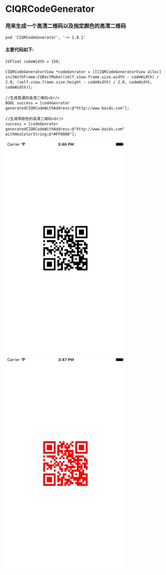 # CIQRCodeGenerator

### 用来生成一个高清二维码以及指定颜色的高清二维码<br/>
```
pod 'CIQRCodeGenerator', '~> 1.0.1'
```

#### 主要代码如下:
  ```
  CGFloat codeWidth = 150;
    
  CIQRCodeGeneratorView *codeGenrator = [[CIQRCodeGeneratorView alloc] initWithFrame:CGRectMake((self.view.frame.size.width - codeWidth) / 2.0, (self.view.frame.size.height - codeWidth) / 2.0, codeWidth, codeWidth)];
    
  //生成普通的高清二维码<br/>
  BOOL success = [codeGenrator generatedCIQRCodeWithAddress:@"http://www.baidu.com"];
    
  //生成带颜色的高清二维码<br/>
  success = [codeGenrator generatedCIQRCodeWithAddress:@"http://www.baidu.com" withHexColorString:@"#FF0000"];
  ```
  ![](https://github.com/hotwill07/CIQRCodeGenerator/blob/master/normal.png)  ![](https://github.com/hotwill07/CIQRCodeGenerator/blob/master/color.png)

